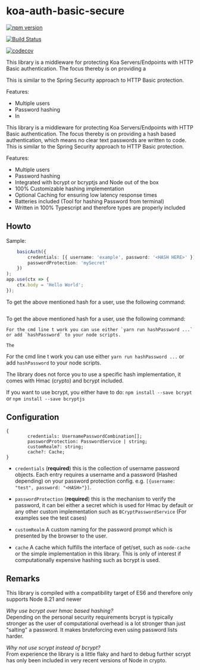# koa-auth-basic-secure

[![npm version](https://badge.fury.io/js/koa-auth-basic-secure.svg)](https://badge.fury.io/js/koa-auth-basic-secure)

[![Build Status](https://travis-ci.org/cjanietz/koa-auth-basic-secure.svg?branch=master)](https://travis-ci.org/cjanietz/koa-auth-basic-secure)

[![codecov](https://codecov.io/gh/cjanietz/koa-auth-basic-secure/branch/master/graph/badge.svg)](https://codecov.io/gh/cjanietz/koa-auth-basic-secure)

This library is a middleware for protecting Koa Servers/Endpoints with HTTP Basic authentication.
The focus thereby is on providing a

This is similar to the Spring Security approach to HTTP Basic protection.

Features:

-   Multiple users
-   Password hashing
-   In

This library is a middleware for protecting Koa Servers/Endpoints with HTTP Basic authentication.
The focus thereby is on providing a hash based authentication, which means no clear text passwords are written to code.
This is similar to the Spring Security approach to HTTP Basic protection.

Features:

-   Multiple users
-   Password hashing
-   Integrated with bcrypt or bcryptjs and Node out of the box
-   100% Customizable hashing implementation
-   Optional Caching for ensuring low latency response times
-   Batteries included (Tool for hashing Password from terminal)
-   Written in 100% Typescript and therefore types are properly included

## Howto

Sample:

```ts
    basicAuth({
        credentials: [{ username: 'example', password: '<HASH HERE>' }],
        passwordProtection: 'mySecret'
    })
);
app.use(ctx => {
    ctx.body = 'Hello World';
});
```

To get the above mentioned hash for a user, use the following command:

```
```

To get the above mentioned hash for a user, use the following command:

```
For the cmd line t work you can use either `yarn run hashPassword ...` or add `hashPassword` to your node scripts.

The
```

For the cmd line t work you can use either `yarn run hashPassword ...` or add `hashPassword` to your node scripts.

The library does not force you to use a specific hash implementation, it comes with Hmac (crypto) and bcrypt included.

If you want to use bcrypt, you either have to do:
`npm install --save bcrypt` or `npm install --save bcryptjs`

## Configuration

    {
            credentials: UsernamePasswordCombination[];
            passwordProtection: PasswordService | string;
            customRealm?: string;
            cache?: Cache;
    }

-   `credentials` (**required**) this is the collection of username password objects. Each entry requires a username and a password
    (Hashed depending) on your password protection config. e.g. `[{username: "test", password: "<HASH>"}]`.

-   `passwordProtection` (**required**) this is the mechanism to verify the password, it can bei either a secret which is used for Hmac by default
    or any other custom implementation such as `BCryptPasswordService` (For examples see the test cases)

-   `customRealm` A custom naming for the password prompt which is presented by the browser to the user.

-   `cache` A cache which fulfills the interface of get/set, such as `node-cache` or the simple implementation in this library.
    This is only of interest if computationally expensive hashing such as bcrypt is used.

## Remarks

This library is compiled with a compatibility target of ES6 and therefore only supports Node 8.21 and newer

_Why use bcrypt over hmac based hashing?_<br/>
Depending on the personal security requirements bcrypt is typically stronger as the user of computational overhead is a lot
stronger than just "salting" a password. It makes bruteforcing even using password lists harder.

_Why not use scrypt instead of bcrypt?_<br/>
From experience the library is a little flaky and hard to debug further scrypt has only been included in very recent versions of Node in crypto.
